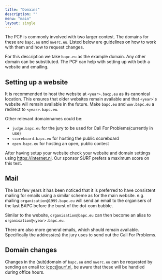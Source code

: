 ```yaml
---
title: "Domains"
description: ""
menu: "main"
layout: single
---
```

The PCF is commonly involved with two larger contest. The domains for these are `bapc.eu` and `nwerc.eu`. Listed below are guidelines on how to work with them and how to request changes.

For this description we take `bapc.eu` as the example domain. Any other domain can be substituted. The PCF can help with setting up with both a website and emailing.

## Setting up a website

It is recommended to host the website at `<year>.bacp.eu` as its canonical location. This ensures that older websites remain available and that `<year>`'s website will remain available in the future. Make `bapc.eu` and `www.bapc.eu` a redirect to `<year>.bapc.eu`. 

Other relevant domainnames could be:
- `judge.bapc.eu` for the jury to be used for Call For Problems(currently in use)
- `scoreboard.bapc.eu` for hosting the public scoreboard
- `open.bapc.eu` for hosting an open, public contest

After having setup your website check your website and domain settings using https://internet.nl. Our sponsor SURF prefers a maximum score on this test.

## Mail
The last few years it has been noticed that it is preferred to have consistent mailing for emails using a similar scheme as for the main website. e.g. mailing `organisation@1999.bapc.eu` will send an email to the organisers of the last BAPC before the burst of the dot-com bubble.

Similar to the website, `organisation@bapc.eu` can then become an alias to `organisation@<year>.bapc.eu`.

There are also more general emails, which should remain available. Specifically the address(es) the jury uses to send out the Call For Problems.

## Domain changes

Changes in the (sub)domain of `bapc.eu` and `nwerc.eu` can be requested by sending an email to: icpc@surf.nl, be aware that these will be handled during office hours.
